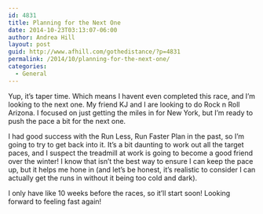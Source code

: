 ```yaml
---
id: 4831
title: Planning for the Next One
date: 2014-10-23T03:13:07-06:00
author: Andrea Hill
layout: post
guid: http://www.afhill.com/gothedistance/?p=4831
permalink: /2014/10/planning-for-the-next-one/
categories:
  - General
---
```

Yup, it&#8217;s taper time. Which means I havent even completed this race, and I&#8217;m looking to the next one. My friend KJ and I are looking to do Rock n Roll Arizona. I focused on just getting the miles in for New York, but I&#8217;m ready to push the pace a bit for the next one. 

I had good success with the Run Less, Run Faster Plan in the past, so I&#8217;m going to try to get back into it. It&#8217;s a bit daunting to work out all the target paces, and I suspect the treadmill at work is going to become a good friend over the winter! I know that isn&#8217;t the best way to ensure I can keep the pace up, but it helps me hone in (and let&#8217;s be honest, it&#8217;s realistic to consider I can actually get the runs in without it being too cold and dark). 

I only have like 10 weeks before the races, so it&#8217;ll start soon! Looking forward to feeling fast again!